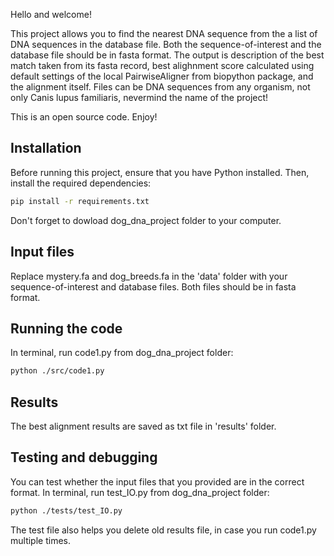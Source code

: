 Hello and welcome!

This project allows you to find the nearest DNA sequence from the a list of DNA sequences in the database file.
Both the sequence-of-interest and the database file should be in fasta format.
The output is description of the best match taken from its fasta record, best alighnment score calculated using default settings of the local PairwiseAligner from biopython package, and the alignment itself.
Files can be DNA sequences from any organism, not only Canis lupus familiaris, nevermind the name of the project!

This is an open source code. Enjoy!

## Installation

Before running this project, ensure that you have Python installed. Then, install the required dependencies:

```sh
pip install -r requirements.txt

```
Don't forget to dowload dog_dna_project folder to your computer.

## Input files

Replace mystery.fa and dog_breeds.fa in the 'data' folder with your sequence-of-interest and database files.
Both files should be in fasta format.

## Running the code

In terminal, run code1.py from dog_dna_project folder:

```sh
python ./src/code1.py

```

## Results

The best alignment results are saved as txt file in 'results' folder.

## Testing and debugging

You can test whether the input files that you provided are in the correct format.
In terminal, run test_IO.py from dog_dna_project folder:

```sh
python ./tests/test_IO.py

```
The test file also helps you delete old results file, in case you run code1.py multiple times.
